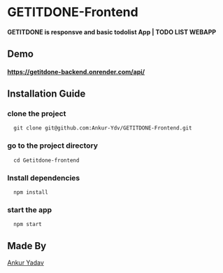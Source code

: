 # GETITDONE-Frontend
#### GETITDONE is responsve and basic todolist App | TODO LIST WEBAPP

## Demo
#### https://getitdone-backend.onrender.com/api/

## Installation Guide
### clone the project
```
  git clone git@github.com:Ankur-Ydv/GETITDONE-Frontend.git
```
### go to the project directory
```
  cd Getitdone-frontend
```
### Install dependencies
```
  npm install
```
### start the app
```
  npm start
```
## Made By
[Ankur Yadav](https://github.com/Ankur-Ydv)
